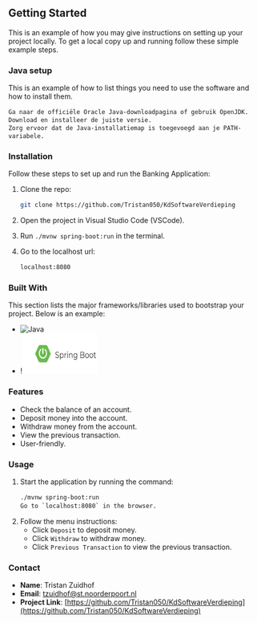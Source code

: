 ## Getting Started

This is an example of how you may give instructions on setting up your project locally.
To get a local copy up and running follow these simple example steps.

### Java setup

This is an example of how to list things you need to use the software and how to install them.

  ```
  Ga naar de officiële Oracle Java-downloadpagina of gebruik OpenJDK.
Download en installeer de juiste versie.
Zorg ervoor dat de Java-installatiemap is toegevoegd aan je PATH-variabele.
  ```

### Installation

Follow these steps to set up and run the Banking Application:

1. Clone the repo:
   ```sh
   git clone https://github.com/Tristan050/KdSoftwareVerdieping
   ```
2. Open the project in Visual Studio Code (VSCode).

3. Run `./mvnw spring-boot:run` in the terminal.

4. Go to the localhost url:
   ```sh
   localhost:8080
   ```

### Built With

This section lists the major frameworks/libraries used to bootstrap your project. Below is an example:

* ![Java](https://img.shields.io/badge/Java-ED8B00?style=for-the-badge&logo=java&logoColor=white)
* !<img src="./demo/images/Spring.jpeg" width="150" height="80" />

### Features

- Check the balance of an account.
- Deposit money into the account.
- Withdraw money from the account.
- View the previous transaction.
- User-friendly.

### Usage

1. Start the application by running the command:
   ```sh
   ./mvnw spring-boot:run
   Go to `localhost:8080` in the browser.
   ```
2. Follow the menu instructions:
   - Click `Deposit` to deposit money.
   - Click `Withdraw` to withdraw money.
   - Click `Previous Transaction` to view the previous transaction.

### Contact

- **Name**: Tristan Zuidhof
- **Email**: [tzuidhof@st.noorderpoort.nl](mailto:tzuidhof@st.noorderpoort.nl)
- **Project Link**: [https://github.com/Tristan050/KdSoftwareVerdieping](https://github.com/Tristan050/KdSoftwareVerdieping)
